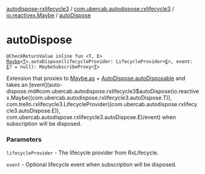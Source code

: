 [autodispose-rxlifecycle3](../../index.md) / [com.ubercab.autodispose.rxlifecycle3](../index.md) / [io.reactivex.Maybe](index.md) / [autoDispose](./auto-dispose.md)

# autoDispose

`@CheckReturnValue inline fun <T, E> `[`Maybe`](http://reactivex.io/RxJava/2.x/javadoc/io/reactivex/Maybe.html)`<`[`T`](auto-dispose.md#T)`>.autoDispose(lifecycleProvider: LifecycleProvider<`[`E`](auto-dispose.md#E)`>, event: `[`E`](auto-dispose.md#E)`? = null): MaybeSubscribeProxy<`[`T`](auto-dispose.md#T)`>`

Extension that proxies to [Maybe.as](http://reactivex.io/RxJava/2.x/javadoc/io/reactivex/Maybe.html) + [AutoDispose.autoDisposable](#) and takes an [event](auto-dispose.md#com.ubercab.autodispose.rxlifecycle3$autoDispose(io.reactivex.Maybe((com.ubercab.autodispose.rxlifecycle3.autoDispose.T)), com.trello.rxlifecycle3.LifecycleProvider((com.ubercab.autodispose.rxlifecycle3.autoDispose.E)), com.ubercab.autodispose.rxlifecycle3.autoDispose.E)/event) when
subscription will be disposed.

### Parameters

`lifecycleProvider` - The lifecycle provider from RxLifecycle.

`event` - Optional lifecycle event when subscription will be disposed.